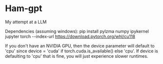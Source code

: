 # Ham-gpt

My attempt at a LLM

Dependencies (assuming windows): pip install pylzma numpy ipykernel jupyter torch --index-url https://download.pytorch.org/whl/cu118

If you don't have an NVIDIA GPU, then the device parameter will default to 'cpu' since device = 'cuda' if torch.cuda.is_available() else 'cpu'. If device is defaulting to 'cpu' that is fine, you will just experience slower runtimes.
